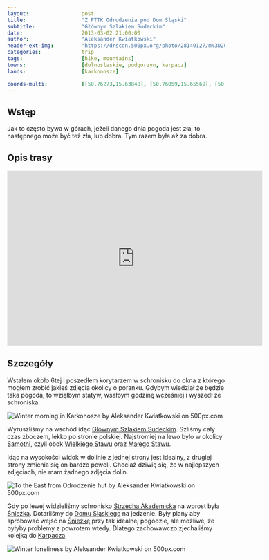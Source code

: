 ```yaml
---
layout:                 post
title:                  "Z PTTK Odrodzenia pod Dom Śląski"
subtitle:               "Głównym Szlakiem Sudeckim"
date:                   2013-03-02 21:00:00
author:                 "Aleksander Kwiatkowski"
header-ext-img:         "https://drscdn.500px.org/photo/28149127/m%3D2048/aad9f95f41b5dabe9ecff196f1ae8298"
categories:             trip
tags:                   [hike, mountains]
towns:                  [dolnoslaskie, podgorzyn, karpacz]
lands:                  [karkonosze]

coords-multi:           [[50.76273,15.63848], [50.76059,15.65569], [50.75953,15.68328], [50.75299,15.69453], [50.74289,15.69788], [50.73935,15.72903]]
---
```


[wiki-gss]:                     https://pl.wikipedia.org/wiki/G%C5%82%C3%B3wny_Szlak_Sudecki
[wiki-samotnia]:                https://pl.wikipedia.org/wiki/Schronisko_PTTK_%E2%80%9ESamotnia%E2%80%9D
[wiki-wielki-staw]:             https://pl.wikipedia.org/wiki/Wielki_Staw_(jezioro_w_Karkonoszach)
[wiki-maly-staw]:               https://pl.wikipedia.org/wiki/Ma%C5%82y_Staw_(jezioro_w_Karkonoszach)
[wiki-strzecha]:                https://pl.wikipedia.org/wiki/Schronisko_PTTK_%E2%80%9EStrzecha_Akademicka%E2%80%9D
[wiki-sniezka]:                 https://pl.wikipedia.org/wiki/%C5%9Anie%C5%BCka
[wiki-dom-slaski]:              https://pl.wikipedia.org/wiki/Schronisko_G%C3%B3rskie_%E2%80%9EDom_%C5%9Al%C4%85ski%E2%80%9D
[wiki-karpacz]:                 https://pl.wikipedia.org/wiki/Karpacz

Wstęp
-----

Jak to często bywa w górach, jeżeli danego dnia pogoda jest zła, to następnego może być też zła, lub dobra.
Tym razem była aż za dobra.

Opis trasy
----------

<iframe height='405' width='590' frameborder='0' allowtransparency='true' scrolling='no' src='https://www.strava.com/activities/333328954/embed/76cbf04df89183391aa2848beab7b611587aa782'></iframe>

Szczegóły
---------

Wstałem około 6tej i poszedłem korytarzem w schronisku do okna z którego mogłem zrobić jakieś zdjęcia okolicy o poranku.
Gdybym wiedział że będzie taka pogoda, to wziąłbym statyw, wsałbym godzinę wcześniej i wyszedł ze schroniska.

<div class='pixels-photo'>
  <p>
    <img src='https://drscdn.500px.org/photo/52230520/m%3D900/d7fa2f0a08141bec00810d66f97d9f83' alt='Winter morning in Karkonosze by Aleksander Kwiatkowski on 500px.com'>
  </p>
  <a href='https://500px.com/photo/52230520/winter-morning-in-karkonosze-by-aleksander-kwiatkowski' alt='Winter morning in Karkonosze by Aleksander Kwiatkowski on 500px.com'></a>
</div>
<script type='text/javascript' src='https://500px.com/embed.js'></script>

Wyruszliśmy na wschód idąc [Głównym Szlakiem Sudeckim][wiki-gss]. Szliśmy cały czas zboczem, lekko po stronie
polskiej. Najstromiej na lewo było w okolicy [Samotni][wiki-samotnia], czyli obok [Wielkiego Stawu][wiki-wielki-staw]
oraz [Małego Stawu][wiki-maly-staw]. 

Idąc na wysokości widok w dolinie z jednej strony jest idealny, z drugiej strony zmienia się on bardzo powoli. 
Chociaż dziwię się, że w najlepszych zdjęciach, nie mam żadnego zdjęcia dolin.

<div class='pixels-photo'>
  <p>
    <img src='https://drscdn.500px.org/photo/122321955/m%3D900/72677a6fb2025cf42a586dfdd8eee925' alt='To the East from Odrodzenie hut by Aleksander Kwiatkowski on 500px.com'>
  </p>
  <a href='https://500px.com/photo/122321955/to-the-east-from-odrodzenie-hut-by-aleksander-kwiatkowski' alt='To the East from Odrodzenie hut by Aleksander Kwiatkowski on 500px.com'></a>
</div>
<script type='text/javascript' src='https://500px.com/embed.js'></script>

Gdy po lewej widzieliśmy schronisko [Strzecha Akademicka][wiki-strzecha] na wprost była [Śnieżka][wiki-sniezka].
Dotarliśmy do [Domu Śląskiego][wiki-dom-slaski] na jedzenie. Były plany aby spróbować wejść na [Śnieżkę][wiki-sniezka]
przy tak idealnej pogodzie, ale możliwe, że byłyby problemy z powrotem wtedy. Dlatego zachowawczo zjechaliśmy
kolejką do [Karpacza][wiki-karpacz].

<div class='pixels-photo'>
  <p>
    <img src='https://drscdn.500px.org/photo/55122394/m%3D900/ac6525398de7108282c1856b9357c09c' alt='Winter loneliness by Aleksander Kwiatkowski on 500px.com'>
  </p>
  <a href='https://500px.com/photo/55122394/winter-loneliness-by-aleksander-kwiatkowski' alt='Winter loneliness by Aleksander Kwiatkowski on 500px.com'></a>
</div>
<script type='text/javascript' src='https://500px.com/embed.js'></script>